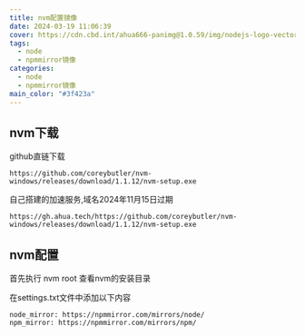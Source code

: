 ```yaml
---
title: nvm配置镜像
date: 2024-03-19 11:06:39
cover: https://cdn.cbd.int/ahua666-panimg@1.0.59/img/nodejs-logo-vector-png-desktop-background-2560.png
tags:
  - node
  - npmmirror镜像
categories:
  - node
  - npmmirror镜像
main_color: "#3f423a"
---
```


## nvm下载
github直链下载

```
https://github.com/coreybutler/nvm-windows/releases/download/1.1.12/nvm-setup.exe
```

自己搭建的加速服务,域名2024年11月15日过期

```
https://gh.ahua.tech/https://github.com/coreybutler/nvm-windows/releases/download/1.1.12/nvm-setup.exe
```

## nvm配置
首先执行 nvm root 查看nvm的安装目录

在settings.txt文件中添加以下内容
```text
node_mirror: https://npmmirror.com/mirrors/node/
npm_mirror: https://npmmirror.com/mirrors/npm/
```
